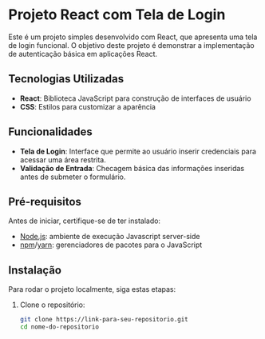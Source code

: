 # Projeto React com Tela de Login

Este é um projeto simples desenvolvido com React, que apresenta uma tela de login funcional. O objetivo deste projeto é demonstrar a implementação de autenticação básica em aplicações React.

## Tecnologias Utilizadas

- **React**: Biblioteca JavaScript para construção de interfaces de usuário
- **CSS**: Estilos para customizar a aparência

## Funcionalidades

- **Tela de Login**: Interface que permite ao usuário inserir credenciais para acessar uma área restrita.
- **Validação de Entrada**: Checagem básica das informações inseridas antes de submeter o formulário.

## Pré-requisitos

Antes de iniciar, certifique-se de ter instalado:
- [Node.js](https://nodejs.org/): ambiente de execução Javascript server-side
- [npm](https://www.npmjs.com/)/[yarn](https://yarnpkg.com/): gerenciadores de pacotes para o JavaScript

## Instalação

Para rodar o projeto localmente, siga estas etapas:

1. Clone o repositório:
   ```bash
   git clone https://link-para-seu-repositorio.git
   cd nome-do-repositorio
